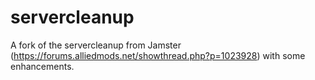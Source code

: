 # servercleanup
A fork of the servercleanup from Jamster (https://forums.alliedmods.net/showthread.php?p=1023928) with some enhancements.
